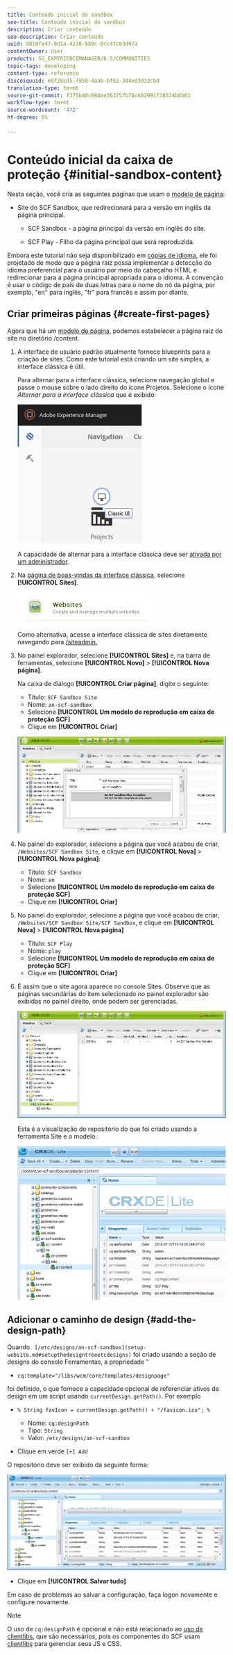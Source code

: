 ```yaml
---
title: Conteúdo inicial do sandbox
seo-title: Conteúdo inicial do sandbox
description: Criar conteúdo
seo-description: Criar conteúdo
uuid: 9810fe47-8d1a-4238-9b9c-0cc47c63d97a
contentOwner: User
products: SG_EXPERIENCEMANAGER/6.5/COMMUNITIES
topic-tags: developing
content-type: reference
discoiquuid: e8f28cd5-7950-4aab-bf62-3d4ed3d33cbd
translation-type: tm+mt
source-git-commit: f375b40c084ee363757b78c602091f38524b8b03
workflow-type: tm+mt
source-wordcount: '472'
ht-degree: 5%

---
```



# Conteúdo inicial da caixa de proteção {#initial-sandbox-content}

Nesta seção, você cria as seguintes páginas que usam o [modelo de página](initial-app.md#createthepagetemplate):

* Site do SCF Sandbox, que redirecionará para a versão em inglês da página principal.

   * SCF Sandbox - a página principal da versão em inglês do site.

   * SCF Play - Filho da página principal que será reproduzida.

Embora este tutorial não seja disponibilizado em [cópias de idioma](../../help/sites-administering/tc-prep.md), ele foi projetado de modo que a página raiz possa implementar a detecção do idioma preferencial para o usuário por meio do cabeçalho HTML e redirecionar para a página principal apropriada para o idioma. A convenção é usar o código de país de duas letras para o nome do nó da página, por exemplo, &quot;en&quot; para inglês, &quot;fr&quot; para francês e assim por diante.

## Criar primeiras páginas {#create-first-pages}

Agora que há um [modelo de página](initial-app.md#createthepagetemplate), podemos estabelecer a página raiz do site no diretório /content.

1. A interface de usuário padrão atualmente fornece blueprints para a criação de sites. Como este tutorial está criando um site simples, a interface clássica é útil.

   Para alternar para a interface clássica, selecione navegação global e passe o mouse sobre o lado direito do ícone Projetos. Selecione o ícone *Alternar para a interface clássica* que é exibido:

   ![classic-ui](assets/classic-ui.png)

   A capacidade de alternar para a interface clássica deve ser [ativada por um administrador](../../help/sites-administering/enable-classic-ui.md).

1. Na [página de boas-vindas da interface clássica](http://localhost:4502/welcome.html), selecione **[!UICONTROL Sites]**.

   ![classic-ui-website](assets/classic-ui-website.png)

   Como alternativa, acesse a interface clássica de sites diretamente navegando para [/siteadmin.](http://localhost:4502/siteadmin)

1. No painel explorador, selecione **[!UICONTROL Sites]** e, na barra de ferramentas, selecione **[!UICONTROL Novo]** > **[!UICONTROL Nova página]**.

   Na caixa de diálogo **[!UICONTROL Criar página]**, digite o seguinte:

   * Título: `SCF Sandbox Site`
   * Nome: `an-scf-sandbox`
   * Selecione **[!UICONTROL Um modelo de reprodução em caixa de proteção SCF]**
   * Clique em **[!UICONTROL Criar]**

   ![classic-ui-create-page](assets/classic-ui-create-page.png)

1. No painel do explorador, selecione a página que você acabou de criar, `/Websites/SCF Sandbox Site`, e clique em **[!UICONTROL Nova]** > **[!UICONTROL Nova página]**:

   * Título: `SCF Sandbox`
   * Nome: `en`
   * Selecione **[!UICONTROL Um modelo de reprodução em caixa de proteção SCF]**
   * Clique em **[!UICONTROL Criar]**

1. No painel do explorador, selecione a página que você acabou de criar, `/Websites/SCF Sandbox Site/SCF Sandbox`, e clique em **[!UICONTROL Nova]** > **[!UICONTROL Nova página]**

   * Título: `SCF Play`
   * Nome: `play`
   * Selecione **[!UICONTROL Um modelo de reprodução em caixa de proteção SCF]**
   * Clique em **[!UICONTROL Criar]**

1. É assim que o site agora aparece no console Sites. Observe que as páginas secundárias do item selecionado no painel explorador são exibidas no painel direito, onde podem ser gerenciadas.

   ![classic-ui-website-page](assets/classic-ui-website-page.png)

   Esta é a visualização do repositório do que foi criado usando a ferramenta Site e o modelo:

   ![classic-ui-repository-visualização](assets/classic-ui-repository-view.png)

## Adicionar o caminho de design {#add-the-design-path}

Quando ` [/etc/designs/an-scf-sandbox](setup-website.md#setupthedesigntreeetcdesigns)` foi criado usando a seção de designs do console Ferramentas, a propriedade &quot;

* `cq:template="/libs/wcm/core/templates/designpage"`

foi definido, o que fornece a capacidade opcional de referenciar ativos de design em um script usando `currentDesign.getPath()`. Por exemplo

* `% String favIcon = currentDesign.getPath() + "/favicon.ico"; %`


   * Nome: `cq:designPath`
   * Tipo: `String`
   * Valor: `/etc/designs/an-scf-sandbox`

* Clique em verde `[+] Add`

O repositório deve ser exibido da seguinte forma:

![classic-ui-repository-path](assets/classic-ui-repository-path.png)

* Clique em **[!UICONTROL Salvar tudo]**

Em caso de problemas ao salvar a configuração, faça logon novamente e configure novamente.

>[!NOTE]
>
>O uso de `cq:designPath` é opcional e não está relacionado ao [uso de clientlibs](develop-app.md#includeclientlibsintemplate), que são necessários, pois os componentes do SCF usam [clientlibs](client-customize.md#clientlibs-for-scf) para gerenciar seus JS e CSS.
